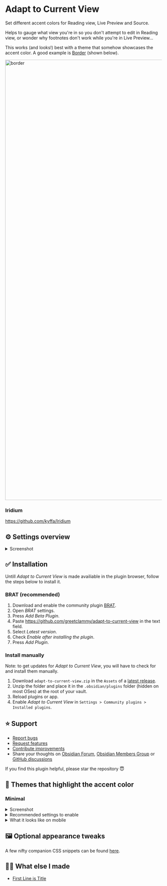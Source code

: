 # Adapt to Current View

Set different accent colors for Reading view, Live Preview and Source. 

Helps to gauge what view you're in so you don't attempt to edit in Reading view, or wonder why footnotes don't work while you're in Live Preview...

This works (and looks!) best with a theme that somehow showcases the accent color. A good example is [Border](https://github.com/Akifyss/obsidian-border) (shown below).

<img width="1890" height="1417" alt="border" src="https://github.com/user-attachments/assets/1d9b34d1-7105-4592-8b76-4cc649b1ec08" />

### Iridium

https://github.com/kyffa/Iridium

## ⚙️ Settings overview

<details>
  <summary>Screenshot</summary>
<img width="918" height="707" alt="Screenshot 2025-08-01 at 23 40 53" src="https://github.com/user-attachments/assets/814f8d5a-07f6-4fd2-bd7a-d27c50f2a69e" />
</details>

## ✅ Installation

Untill _Adapt to Current View_ is made availiable in the plugin browser, follow the steps below to install it.

### BRAT (recommended)

1. Download and enable the community plugin [BRAT](https://obsidian.md/plugins?id=obsidian42-brat).
2. Open _BRAT_ settings.
3. Press _Add Beta Plugin_.
4. Paste https://github.com/greetclammy/adapt-to-current-view in the text field.
5. Select _Latest version_.
6. Check _Enable after installing the plugin_.
7. Press _Add Plugin_.

### Install manually

Note: to get updates for _Adapt to Current View_, you will have to check for and install them manually.

1. Download `adapt-to-current-view.zip` in the `Assets` of a [latest release](https://github.com/greetclammy/adapt-to-current-view/releases).
2. Unzip the folder and place it in the `.obsidian/plugins` folder (hidden on most OSes) at the root of your vault.
3. Reload plugins or app.
4. Enable _Adapt to Current View_ in `Settings > Community plugins > Installed plugins`.

## ⭐️ Support

- [Report bugs](https://github.com/greetclammy/first-line-is-title/issues)
- [Request features](https://github.com/greetclammy/first-line-is-title/issues)
- [Contribute improvements](https://github.com/greetclammy/first-line-is-title/pulls)
- Share your thoughts on [Obsidian Forum](https://forum.obsidian.md/t/plugin-to-asign-different-accent-colors-for-reading-view-live-preview-and-source-view/90504), [Obsidian Members Group](https://discord.com/channels/686053708261228577/707816848615407697) or [GitHub discussions](https://github.com/greetclammy/adapt-to-current-view/discussions)

If you find this plugin helpful, please star the repository 😇

## 🎨 Themes that highlight the accent color

### Minimal

<details>
  <summary>Screenshot</summary>
<img width="1890" height="1417" alt="minimal" src="https://github.com/user-attachments/assets/7cd8019a-7ad1-4a18-a822-cc1b34a6acfb" />
</details>

<details>
  <summary>Recommended settings to enable</summary>
  
1. _Undeline_ tab style, configured via *[Style Settings](https://obsidian.md/plugins?id=obsidian-style-settings)*.
2. _Colorful active states_, configured in *[Minimal Theme Settings](https://obsidian.md/plugins?id=obsidian-minimal-settings)*.

</details>

<details>
  <summary>What it looks like on mobile</summary>

![3f2bea90b423b4d4744b45cc5b7ddab1196ac671](https://github.com/user-attachments/assets/cd7b1b3a-f630-4b19-8f08-b4aef0b7e010)

</details>

## 🖼️ Optional appearance tweaks

A few nifty companion CSS snippets can be found [here](https://github.com/greetclammy/adapt-to-current-view/tree/main/Optional%20CSS%20snippets).

## 👨‍💻 What else I made

- [First Line is Title](https://github.com/greetclammy/first-line-is-title)
